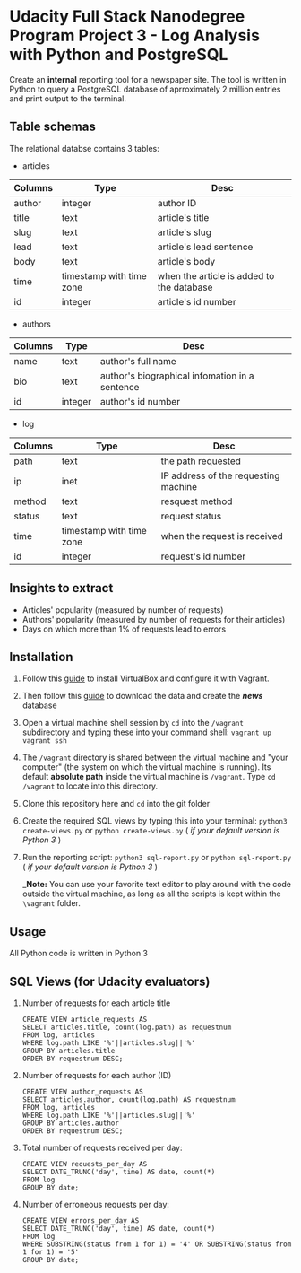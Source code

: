 # Udacity Full Stack Nanodegree Program Project 3 - Log Analysis with Python and PostgreSQL
Create an __internal__ reporting tool for a newspaper site. The tool is written in Python to query a PostgreSQL database of aprroximately 2 million entries and print output to the terminal.
## Table schemas
The relational databse contains 3 tables:
- articles

Columns | Type | Desc
------- | ---- | ----
author | integer | author ID
title | text | article's title
slug | text | article's slug
lead | text | article's lead sentence
body | text | article's body
time | timestamp with time zone | when the article is added to the database
id | integer | article's id number

- authors

Columns | Type | Desc
------- | ---- | ----
name | text | author's full name
bio | text | author's biographical infomation in a sentence
id | integer | author's id number

- log

Columns | Type | Desc
------- | ---- | ----
path | text | the path requested
ip | inet | IP address of the requesting machine
method | text | resquest method
status | text | request status
time | timestamp with time zone | when the request is received
id | integer | request's id number
## Insights to extract
- Articles' popularity (measured by number of requests)
- Authors' popularity (measured by number of requests for their articles)
- Days on which more than 1% of requests lead to errors

## Installation
1. Follow this [guide](https://goo.gl/Nx5u8L) to install VirtualBox and configure it with Vagrant.
2. Then follow this [guide](https://goo.gl/NPiiyV) to download the data and create the *__news__* database
3. Open a virtual machine shell session by `cd` into the `/vagrant` subdirectory and typing these into your command shell:
`vagrant up`
`vagrant ssh`
4. The `/vagrant` directory is shared between the virtual machine and "your computer" (the system on which the virtual machine is running). Its default __absolute path__ inside the virtual machine is `/vagrant`. Type `cd /vagrant` to locate into this directory.
5. Clone this repository here and `cd` into the git folder
6. Create the required SQL views by typing this into your terminal:
`python3 create-views.py`
or
`python create-views.py` ( _if your default version is Python 3_ )
7. Run the reporting script:
`python3 sql-report.py`
or
`python sql-report.py` ( _if your default version is Python 3_ )

    _**Note:** You can use your favorite text editor to play around with the code outside the virtual machine, as long as all the scripts is kept within the `\vagrant` folder.
## Usage
All Python code is written in Python 3

## SQL Views (for Udacity evaluators)
1. Number of requests for each article title
    ```
    CREATE VIEW article_requests AS
	SELECT articles.title, count(log.path) as requestnum
	FROM log, articles
	WHERE log.path LIKE '%'||articles.slug||'%'
	GROUP BY articles.title
	ORDER BY requestnum DESC;
    ```
2. Number of requests for each author (ID)
    ```
	CREATE VIEW author_requests AS
	SELECT articles.author, count(log.path) AS requestnum
	FROM log, articles
	WHERE log.path LIKE '%'||articles.slug||'%'
	GROUP BY articles.author
	ORDER BY requestnum DESC;
    ```
3. Total number of requests received per day:
    ```
	CREATE VIEW requests_per_day AS
	SELECT DATE_TRUNC('day', time) AS date, count(*)
	FROM log
	GROUP BY date;
    ```
4. Number of erroneous requests per day:
    ```
	CREATE VIEW errors_per_day AS
	SELECT DATE_TRUNC('day', time) AS date, count(*)
	FROM log
	WHERE SUBSTRING(status from 1 for 1) = '4' OR SUBSTRING(status from 1 for 1) = '5'
	GROUP BY date;
    ```

